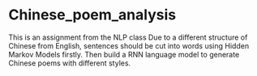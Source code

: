 # Chinese_poem_analysis
This is an assignment from the NLP class
Due to a different structure of Chinese from English, sentences should be cut into words using Hidden Markov Models firstly. Then build a RNN language model to generate Chinese poems with different styles.

